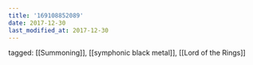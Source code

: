 ```yaml
---
title: '169108852089'
date: 2017-12-30
last_modified_at: 2017-12-30
---
```

tagged: [[Summoning]], [[symphonic black metal]], [[Lord of the Rings]]
<iframe frameborder="0" height="1" id="ga_target" scrolling="no" style="background-color:transparent; overflow:hidden; position:absolute; top:0; left:0; z-index:9999;" width="1"></iframe>